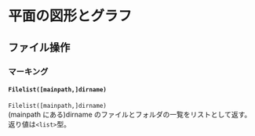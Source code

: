 # 平面の図形とグラフ  
## ファイル操作  
### マーキング  
#### `Filelist([mainpath,]dirname)`  
`Filelist([mainpath,]dirname)`  
(mainpath にある)dirname のファイルとフォルダの一覧をリストとして返す。  
返り値は`<list>`型。
